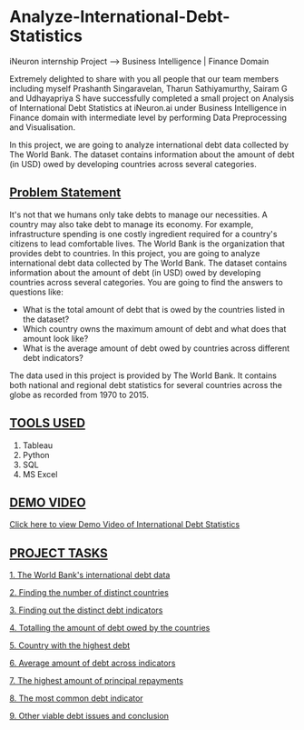 # Analyze-International-Debt-Statistics
iNeuron internship Project --> Business Intelligence | Finance Domain

Extremely delighted to share with you all people that our team members including myself Prashanth Singaravelan, Tharun Sathiyamurthy, Sairam G and Udhayapriya S have successfully completed a small project on 
Analysis of International Debt Statistics at iNeuron.ai under Business Intelligence in Finance domain with intermediate level by performing Data Preprocessing and Visualisation.

In this project, we are going to analyze international debt data collected by The World  Bank. The dataset contains information about the amount of debt (in USD) owed by  developing countries across several categories.

## <u>Problem Statement</u>
It's not that we humans only take debts to manage our necessities. A country may also take debt to manage its economy. For example, infrastructure spending is one costly ingredient required for a country's citizens to lead comfortable lives. The World Bank is the organization that provides debt to countries.
In this project, you are going to analyze international debt data collected by The World Bank. The dataset contains information about the amount of debt (in USD) owed by developing countries across several categories. You are going to find the answers to questions like:

* What is the total amount of debt that is owed by the countries listed in the dataset?
* Which country owns the maximum amount of debt and what does that amount look like?
* What is the average amount of debt owed by countries across different debt indicators?

The data used in this project is provided by The World Bank. It contains both national and regional debt statistics for several countries across the globe as recorded from 1970 to 2015.
 

## <u>TOOLS USED</u>
1. Tableau
2. Python
3. SQL
4. MS Excel

## <u>DEMO VIDEO</u>
[Click here to view Demo Video of International Debt Statistics](https://www.youtube.com/watch?v=fMDu3x4Pmj8)

## <u>PROJECT TASKS</u>

[1. The World Bank's international debt data](https://public.tableau.com/app/profile/tharun.sathiyamurthy/viz/InternationalDebtStatistics_16560012214840/1stQn?publish=yes)

[2. Finding the number of distinct countries](https://public.tableau.com/app/profile/tharun.sathiyamurthy/viz/InternationalDebtStatistics_16560012214840/2ndQn?publish=yes)

[3. Finding out the distinct debt indicators](https://public.tableau.com/app/profile/tharun.sathiyamurthy/viz/InternationalDebtStatistics_16560012214840/3rdQn?publish=yes)

[4. Totalling the amount of debt owed by the countries ](https://public.tableau.com/app/profile/tharun.sathiyamurthy/viz/InternationalDebtStatistics_16560012214840/4thQn?publish=yes)

[5. Country with the highest debt](https://public.tableau.com/app/profile/tharun.sathiyamurthy/viz/InternationalDebtStatistics_16560012214840/5thQn?publish=yes)

[6. Average amount of debt across indicators](https://public.tableau.com/app/profile/tharun.sathiyamurthy/viz/InternationalDebtStatistics_16560012214840/6thQn?publish=yes)

[7. The highest amount of principal repayments](https://public.tableau.com/app/profile/tharun.sathiyamurthy/viz/InternationalDebtStatistics_16560012214840/7thQn?publish=yes)

[8. The most common debt indicator](https://public.tableau.com/app/profile/tharun.sathiyamurthy/viz/InternationalDebtStatistics_16560012214840/8thQn?publish=yes)

[9. Other viable debt issues and conclusion](https://public.tableau.com/app/profile/prashanth.s7649/viz/InternationalDebtStatistics_16577025790310/IncomeGroup?publish=yes)
